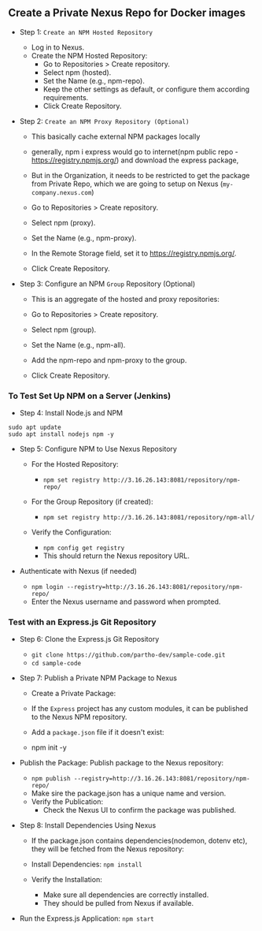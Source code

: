## Create a Private Nexus Repo for Docker images

- Step 1: `Create an NPM Hosted Repository`

    - Log in to Nexus.
    - Create the NPM Hosted Repository:
        - Go to Repositories > Create repository.
        - Select npm (hosted).
        - Set the Name (e.g., npm-repo).
        - Keep the other settings as default, or configure them according requirements.
        - Click Create Repository.

- Step 2: `Create an NPM Proxy Repository (Optional)`
    - This basically cache external NPM packages locally
    - generally, npm i express would go to internet(npm public repo - https://registry.npmjs.org/) and download the express package, 
    - But in the Organization, it needs to be restricted to get the package from Private Repo, which we are going to setup on Nexus (`my-company.nexus.com`)

    - Go to Repositories > Create repository.
    - Select npm (proxy).
    - Set the Name (e.g., npm-proxy).
    - In the Remote Storage field, set it to https://registry.npmjs.org/.
    - Click Create Repository.

- Step 3: Configure an NPM `Group` Repository (Optional)
    - This is an aggregate of the hosted and proxy repositories:

    - Go to Repositories > Create repository.
    - Select npm (group).
    - Set the Name (e.g., npm-all).
    - Add the npm-repo and npm-proxy to the group.
    - Click Create Repository.


### To Test Set Up NPM on a Server (Jenkins)

- Step 4: Install Node.js and NPM
```
sudo apt update
sudo apt install nodejs npm -y
```

- Step 5: Configure NPM to Use Nexus Repository

    - For the Hosted Repository:
        - `npm set registry http://3.16.26.143:8081/repository/npm-repo/`

    - For the Group Repository (if created):
        - `npm set registry http://3.16.26.143:8081/repository/npm-all/`

    - Verify the Configuration:
        -  `npm config get registry`
        - This should return the Nexus repository URL.

- Authenticate with Nexus (if needed)
    - `npm login --registry=http://3.16.26.143:8081/repository/npm-repo/`
    - Enter the Nexus username and password when prompted.

### Test with an Express.js Git Repository
- Step 6: Clone the Express.js Git Repository
    - `git clone https://github.com/partho-dev/sample-code.git`
    - `cd sample-code`

- Step 7: Publish a Private NPM Package to Nexus
    - Create a Private Package: 
    - If the `Express` project has any custom modules, it can be published to the Nexus NPM repository.

    - Add a `package.json` file if it doesn't exist:
    - npm init -y

- Publish the Package: Publish package to the Nexus repository:
    - `npm publish --registry=http://3.16.26.143:8081/repository/npm-repo/`
    - Make sire the package.json has a unique name and version.
    - Verify the Publication: 
        - Check the Nexus UI to confirm the package was published.

- Step 8: Install Dependencies Using Nexus
    - If the package.json contains dependencies(nodemon, dotenv etc), they will be fetched from the Nexus repository:

    - Install Dependencies: `npm install`
    - Verify the Installation: 
        - Make sure all dependencies are correctly installed. 
        - They should be pulled from Nexus if available.

- Run the Express.js Application: `npm start`